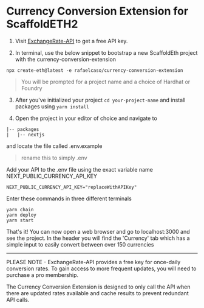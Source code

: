 # Currency Conversion Extension for ScaffoldETH2

1) Visit [ExchangeRate-API](https://www.exchangerate-api.com/) to get a free API key.

2) In terminal, use the below snippet to bootstrap a new ScaffoldEth project with the currency-conversion-extension

```
npx create-eth@latest -e rafaelcaso/currency-conversion-extension
```

> You will be prompted for a project name and a choice of Hardhat or Foundry

3) After you've initialized your project
```cd your-project-name```
and install packages using
```yarn install```


4) Open the project in your editor of choice and navigate to 
```
|-- packages
|   |-- nextjs
```
and locate the file called .env.example

> rename this to simply .env

Add your API to the .env file using the exact variable name NEXT_PUBLIC_CURRENCY_API_KEY

```
NEXT_PUBLIC_CURRENCY_API_KEY="replaceWithAPIKey"
```


Enter these commands in three different terminals
```
yarn chain
yarn deploy
yarn start
```



That's it! You can now open a web browser and go to localhost:3000 and see the project.
In the header you will find the 'Currency' tab which has a simple input to easily convert between over 150 currencies


---

PLEASE NOTE - ExchangeRate-API provides a free key for once-daily conversion rates. To gain access to more frequent updates, you will need to purchase a pro membership.

The Currency Conversion Extension is designed to only call the API when there are updated rates available and cache results to prevent redundant API calls.
